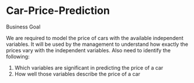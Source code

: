 # Car-Price-Prediction

Business Goal 

We are required to model the price of cars with the available independent variables. It will be used by the management to understand how exactly the prices vary with the independent variables. Also need to identify the following:
1. Which variables are significant in predicting the price of a car
2. How well those variables describe the price of a car
